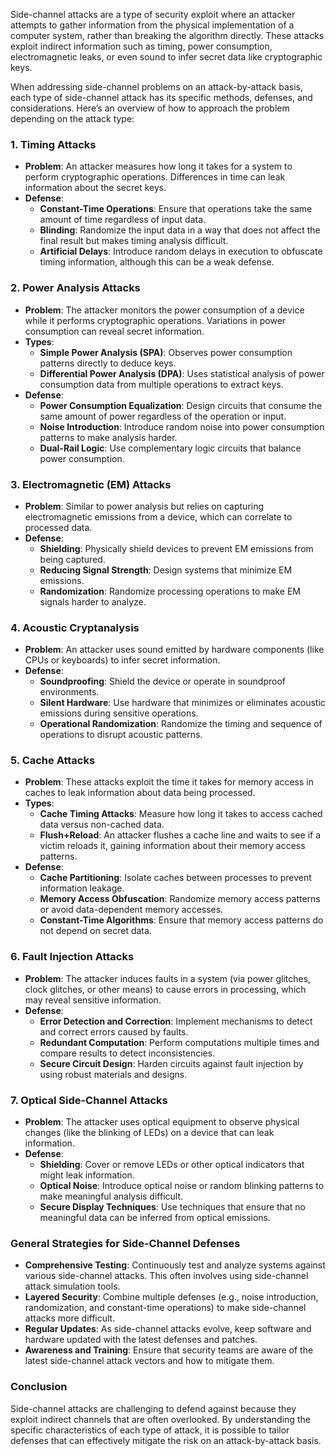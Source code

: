 Side-channel attacks are a type of security exploit where an attacker attempts to gather information from the physical implementation of a computer system, rather than breaking the algorithm directly. These attacks exploit indirect information such as timing, power consumption, electromagnetic leaks, or even sound to infer secret data like cryptographic keys.

When addressing side-channel problems on an attack-by-attack basis, each type of side-channel attack has its specific methods, defenses, and considerations. Here’s an overview of how to approach the problem depending on the attack type:

### 1. **Timing Attacks**
   - **Problem**: An attacker measures how long it takes for a system to perform cryptographic operations. Differences in time can leak information about the secret keys.
   - **Defense**:
     - **Constant-Time Operations**: Ensure that operations take the same amount of time regardless of input data.
     - **Blinding**: Randomize the input data in a way that does not affect the final result but makes timing analysis difficult.
     - **Artificial Delays**: Introduce random delays in execution to obfuscate timing information, although this can be a weak defense.

### 2. **Power Analysis Attacks**
   - **Problem**: The attacker monitors the power consumption of a device while it performs cryptographic operations. Variations in power consumption can reveal secret information.
   - **Types**:
     - **Simple Power Analysis (SPA)**: Observes power consumption patterns directly to deduce keys.
     - **Differential Power Analysis (DPA)**: Uses statistical analysis of power consumption data from multiple operations to extract keys.
   - **Defense**:
     - **Power Consumption Equalization**: Design circuits that consume the same amount of power regardless of the operation or input.
     - **Noise Introduction**: Introduce random noise into power consumption patterns to make analysis harder.
     - **Dual-Rail Logic**: Use complementary logic circuits that balance power consumption.

### 3. **Electromagnetic (EM) Attacks**
   - **Problem**: Similar to power analysis but relies on capturing electromagnetic emissions from a device, which can correlate to processed data.
   - **Defense**:
     - **Shielding**: Physically shield devices to prevent EM emissions from being captured.
     - **Reducing Signal Strength**: Design systems that minimize EM emissions.
     - **Randomization**: Randomize processing operations to make EM signals harder to analyze.

### 4. **Acoustic Cryptanalysis**
   - **Problem**: An attacker uses sound emitted by hardware components (like CPUs or keyboards) to infer secret information.
   - **Defense**:
     - **Soundproofing**: Shield the device or operate in soundproof environments.
     - **Silent Hardware**: Use hardware that minimizes or eliminates acoustic emissions during sensitive operations.
     - **Operational Randomization**: Randomize the timing and sequence of operations to disrupt acoustic patterns.

### 5. **Cache Attacks**
   - **Problem**: These attacks exploit the time it takes for memory access in caches to leak information about data being processed.
   - **Types**:
     - **Cache Timing Attacks**: Measure how long it takes to access cached data versus non-cached data.
     - **Flush+Reload**: An attacker flushes a cache line and waits to see if a victim reloads it, gaining information about their memory access patterns.
   - **Defense**:
     - **Cache Partitioning**: Isolate caches between processes to prevent information leakage.
     - **Memory Access Obfuscation**: Randomize memory access patterns or avoid data-dependent memory accesses.
     - **Constant-Time Algorithms**: Ensure that memory access patterns do not depend on secret data.

### 6. **Fault Injection Attacks**
   - **Problem**: The attacker induces faults in a system (via power glitches, clock glitches, or other means) to cause errors in processing, which may reveal sensitive information.
   - **Defense**:
     - **Error Detection and Correction**: Implement mechanisms to detect and correct errors caused by faults.
     - **Redundant Computation**: Perform computations multiple times and compare results to detect inconsistencies.
     - **Secure Circuit Design**: Harden circuits against fault injection by using robust materials and designs.

### 7. **Optical Side-Channel Attacks**
   - **Problem**: The attacker uses optical equipment to observe physical changes (like the blinking of LEDs) on a device that can leak information.
   - **Defense**:
     - **Shielding**: Cover or remove LEDs or other optical indicators that might leak information.
     - **Optical Noise**: Introduce optical noise or random blinking patterns to make meaningful analysis difficult.
     - **Secure Display Techniques**: Use techniques that ensure that no meaningful data can be inferred from optical emissions.

### General Strategies for Side-Channel Defenses
   - **Comprehensive Testing**: Continuously test and analyze systems against various side-channel attacks. This often involves using side-channel attack simulation tools.
   - **Layered Security**: Combine multiple defenses (e.g., noise introduction, randomization, and constant-time operations) to make side-channel attacks more difficult.
   - **Regular Updates**: As side-channel attacks evolve, keep software and hardware updated with the latest defenses and patches.
   - **Awareness and Training**: Ensure that security teams are aware of the latest side-channel attack vectors and how to mitigate them.

### Conclusion
Side-channel attacks are challenging to defend against because they exploit indirect channels that are often overlooked. By understanding the specific characteristics of each type of attack, it is possible to tailor defenses that can effectively mitigate the risk on an attack-by-attack basis.

